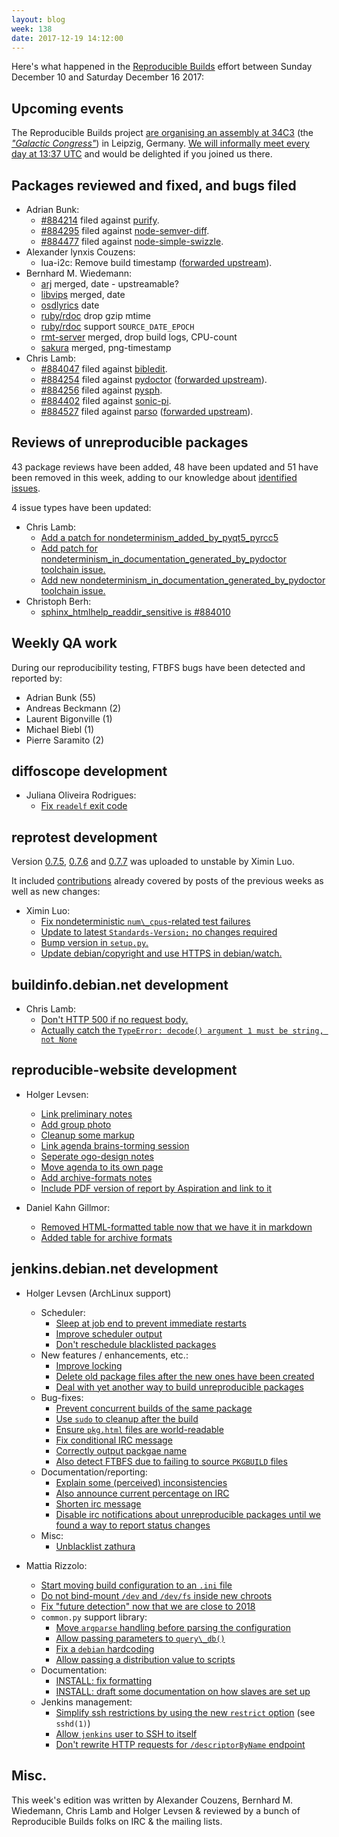 ```yaml
---
layout: blog
week: 138
date: 2017-12-19 14:12:00
---
```


Here's what happened in the [Reproducible Builds](https://reproducible-builds.org) effort between Sunday December 10 and Saturday December 16 2017:

Upcoming events
---------------

The Reproducible Builds project [are organising an assembly at 34C3](https://events.ccc.de/congress/2017/wiki/index.php/Assembly:Reproducible-Builds) (the <em>["Galactic Congress"](https://events.ccc.de/2017/11/26/a-galactic-congress-welcomes-all-lifeforms/)</em>) in Leipzig, Germany. [We will informally meet every day at 13:37 UTC](https://lists.reproducible-builds.org/pipermail/rb-general/2017-November/000735.html) and would be delighted if you joined us there.


Packages reviewed and fixed, and bugs filed
-------------------------------------------

* Adrian Bunk:
    * <a href="https://bugs.debian.org/884214">#884214</a> filed against <a href="https://tracker.debian.org/pkg/purify">purify</a>.
    * <a href="https://bugs.debian.org/884295">#884295</a> filed against <a href="https://tracker.debian.org/pkg/node-semver-diff">node-semver-diff</a>.
    * <a href="https://bugs.debian.org/884477">#884477</a> filed against <a href="https://tracker.debian.org/pkg/node-simple-swizzle">node-simple-swizzle</a>.
* Alexander lynxis Couzens:
    * lua-i2c: Remove build timestamp ([forwarded upstream](https://github.com/mrpace2/lua-i2c/pull/1)).
* Bernhard M. Wiedemann:
  * [arj](https://build.opensuse.org/request/show/557560) merged, date - upstreamable?
  * [libvips](https://github.com/jcupitt/libvips/pull/832) merged, date
  * [osdlyrics](https://github.com/osdlyrics/osdlyrics/pull/34) date
  * [ruby/rdoc](https://github.com/ruby/rdoc/pull/569) drop gzip mtime
  * [ruby/rdoc](https://github.com/ruby/rdoc/pull/570) support `SOURCE_DATE_EPOCH`
  * [rmt-server](https://build.opensuse.org/request/show/557611) merged, drop build logs, CPU-count
  * [sakura](https://build.opensuse.org/request/show/557607) merged, png-timestamp
* Chris Lamb:
    * <a href="https://bugs.debian.org/884047">#884047</a> filed against <a href="https://tracker.debian.org/pkg/bibledit">bibledit</a>.
    * <a href="https://bugs.debian.org/884254">#884254</a> filed against <a href="https://tracker.debian.org/pkg/pydoctor">pydoctor</a> ([forwarded upstream](https://github.com/twisted/pydoctor/pull/146)).
    * <a href="https://bugs.debian.org/884256">#884256</a> filed against <a href="https://tracker.debian.org/pkg/pysph">pysph</a>.
    * <a href="https://bugs.debian.org/884402">#884402</a> filed against <a href="https://tracker.debian.org/pkg/sonic-pi">sonic-pi</a>.
    * <a href="https://bugs.debian.org/884527">#884527</a> filed against <a href="https://tracker.debian.org/pkg/parso">parso</a> ([forwarded upstream](https://github.com/davidhalter/parso/pull/25)).


Reviews of unreproducible packages
----------------------------------

43 package reviews have been added, 48 have been updated and 51 have been removed in this week,
adding to our knowledge about [identified issues](https://tests.reproducible-builds.org/debian/index_issues.html).

4 issue types have been updated:

* Chris Lamb:
    * [Add a patch for nondeterminism\_added\_by\_pyqt5\_pyrcc5](https://anonscm.debian.org/git/reproducible/notes.git/commit/?id=fda94dd4)
    * [Add patch for nondeterminism\_in\_documentation\_generated\_by\_pydoctor toolchain issue.](https://anonscm.debian.org/git/reproducible/notes.git/commit/?id=259acf35)
    * [Add new nondeterminism\_in\_documentation\_generated\_by\_pydoctor toolchain issue.](https://anonscm.debian.org/git/reproducible/notes.git/commit/?id=d8b96933)
* Christoph Berh:
    * [sphinx\_htmlhelp\_readdir\_sensitive is #884010](https://anonscm.debian.org/git/reproducible/notes.git/commit/?id=3664f5ad)

Weekly QA work
--------------

During our reproducibility testing, FTBFS bugs have been detected and reported by:

 - Adrian Bunk (55)
 - Andreas Beckmann (2)
 - Laurent Bigonville (1)
 - Michael Biebl (1)
 - Pierre Saramito (2)


diffoscope development
----------------------

- Juliana Oliveira Rodrigues:
    - [Fix `readelf` exit code](https://anonscm.debian.org/git/reproducible/diffoscope.git/commit/?id=9e2013f)



reprotest development
---------------------

Version [0.7.5](https://tracker.debian.org/news/893681), [0.7.6](https://tracker.debian.org/news/894425) and [0.7.7](https://tracker.debian.org/news/894429) was uploaded to unstable by Ximin Luo.

It included [contributions](https://anonscm.debian.org/git/reproducible/reprotest.git/log/?h=debian/0.7.5) already covered by posts of the previous weeks as well as new changes:

- Ximin Luo:
    - [Fix nondeterministic `num\_cpus`-related test failures](https://anonscm.debian.org/git/reproducible/reprotest.git/commit/?id=5ec344e)
    - [Update to latest `Standards-Version;` no changes required](https://anonscm.debian.org/git/reproducible/reprotest.git/commit/?id=e6c91e4)
    - [Bump version in `setup.py`.](https://anonscm.debian.org/git/reproducible/reprotest.git/commit/?id=3bc2e51)
    - [Update debian/copyright and use HTTPS in debian/watch.](https://anonscm.debian.org/git/reproducible/reprotest.git/commit/?id=4a6154d)


buildinfo.debian.net development
--------------------------------

- Chris Lamb:
    - [Don't HTTP 500 if no request body.](https://anonscm.debian.org/git/reproducible/buildinfo.debian.net.git/commit/?id=6da7bf2)
    - [Actually catch the `TypeError: decode() argument 1 must be string, not None`](https://anonscm.debian.org/git/reproducible/buildinfo.debian.net.git/commit/?id=a4f4613)



reproducible-website development
--------------------------------

- Holger Levsen:
    - [Link preliminary notes](https://anonscm.debian.org/git/reproducible/reproducible-website.git/commit/?id=3c92ee5)
    - [Add group photo](https://anonscm.debian.org/git/reproducible/reproducible-website.git/commit/?id=d0a4fa2)
    - [Cleanup some markup](https://anonscm.debian.org/git/reproducible/reproducible-website.git/commit/?id=38e7bdc)
    - [Link agenda brains-torming session](https://anonscm.debian.org/git/reproducible/reproducible-website.git/commit/?id=a303994)
    - [Seperate ogo-design notes](https://anonscm.debian.org/git/reproducible/reproducible-website.git/commit/?id=c2afe16)
    - [Move agenda to its own page](https://anonscm.debian.org/git/reproducible/reproducible-website.git/commit/?id=489a42c)
    - [Add archive-formats notes](https://anonscm.debian.org/git/reproducible/reproducible-website.git/commit/?id=b7513c2)
    - [Include PDF version of report by Aspiration and link to it](https://anonscm.debian.org/git/reproducible/reproducible-website.git/commit/?id=14689b9)

- Daniel Kahn Gillmor:
    - [Removed HTML-formatted table now that we have it in markdown](https://anonscm.debian.org/git/reproducible/reproducible-website.git/commit/?id=5585c18)
    - [Added table for archive formats](https://anonscm.debian.org/git/reproducible/reproducible-website.git/commit/?id=bd4d2aa)


jenkins.debian.net development
------------------------------

- Holger Levsen (ArchLinux support)
    - Scheduler:
        - [Sleep at job end to prevent immediate restarts](https://anonscm.debian.org/git/qa/jenkins.debian.net/commit/?id=8ba4ecf7)
        - [Improve scheduler output](https://anonscm.debian.org/git/qa/jenkins.debian.net/commit/?id=e0a48b35)
        - [Don't reschedule blacklisted packages](https://anonscm.debian.org/git/qa/jenkins.debian.net/commit/?id=b5bb6fbc)
    - New features / enhancements, etc.:
        - [Improve locking](https://anonscm.debian.org/git/qa/jenkins.debian.net/commit/?id=80091e40)
        - [Delete old package files after the new ones have been created](https://anonscm.debian.org/git/qa/jenkins.debian.net/commit/?id=7dc06c90)
        - [Deal with yet another way to build unreproducible packages](https://anonscm.debian.org/git/qa/jenkins.debian.net/commit/?id=f0fc959e)
    - Bug-fixes:
        - [Prevent concurrent builds of the same package](https://anonscm.debian.org/git/qa/jenkins.debian.net/commit/?id=60d6d27e)
        - [Use `sudo` to cleanup after the build](https://anonscm.debian.org/git/qa/jenkins.debian.net/commit/?id=555e5b70)
        - [Ensure `pkg.html` files are world-readable](https://anonscm.debian.org/git/qa/jenkins.debian.net/commit/?id=1134da0c)
        - [Fix conditional IRC message](https://anonscm.debian.org/git/qa/jenkins.debian.net/commit/?id=938c0025)
        - [Correctly output packgae name](https://anonscm.debian.org/git/qa/jenkins.debian.net/commit/?id=30aa899e)
        - [Also detect FTBFS due to failing to source `PKGBUILD` files](https://anonscm.debian.org/git/qa/jenkins.debian.net/commit/?id=e4491a4d)
    - Documentation/reporting:
        - [Explain some (perceived) inconsistencies](https://anonscm.debian.org/git/qa/jenkins.debian.net/commit/?id=b03e6ca4)
        - [Also announce current percentage on IRC](https://anonscm.debian.org/git/qa/jenkins.debian.net/commit/?id=d9fa859b)
        - [Shorten irc message](https://anonscm.debian.org/git/qa/jenkins.debian.net/commit/?id=e4ebd9a2)
        - [Disable irc notifications about unreproducible packages until we found a way to report status changes](https://anonscm.debian.org/git/qa/jenkins.debian.net/commit/?id=6f6985e2)
    - Misc:
        - [Unblacklist zathura](https://anonscm.debian.org/git/qa/jenkins.debian.net/commit/?id=520ea710)

- Mattia Rizzolo:
    - [Start moving build configuration to an `.ini` file](https://anonscm.debian.org/git/qa/jenkins.debian.net/commit/?id=6132c7a6)
    - [Do not bind-mount `/dev` and `/dev/fs` inside new chroots](https://anonscm.debian.org/git/qa/jenkins.debian.net/commit/?id=f5874f07)
    - [Fix "future detection" now that we are close to 2018](https://anonscm.debian.org/git/qa/jenkins.debian.net/commit/?id=123b089a)
    - `common.py` support library:
        - [Move `argparse` handling before parsing the configuration](https://anonscm.debian.org/git/qa/jenkins.debian.net/commit/?id=fd97a23c)
        - [Allow passing parameters to `query\_db()`](https://anonscm.debian.org/git/qa/jenkins.debian.net/commit/?id=e0e1ac74)
        - [Fix a `debian` hardcoding](https://anonscm.debian.org/git/qa/jenkins.debian.net/commit/?id=027f3e23)
        - [Allow passing a distribution value to scripts](https://anonscm.debian.org/git/qa/jenkins.debian.net/commit/?id=0afdbbda)
    - Documentation:
        - [INSTALL: fix formatting](https://anonscm.debian.org/git/qa/jenkins.debian.net/commit/?id=5deee654)
        - [INSTALL: draft some documentation on how slaves are set up](https://anonscm.debian.org/git/qa/jenkins.debian.net/commit/?id=580b8e4e)
    - Jenkins management:
        - [Simplify ssh restrictions by using the new ``restrict`` option](https://anonscm.debian.org/git/qa/jenkins.debian.net/commit/?id=065b840d) (see `sshd(1)`)
        - [Allow `jenkins` user to SSH to itself](https://anonscm.debian.org/git/qa/jenkins.debian.net/commit/?id=5f3b2100)
        - [Don't rewrite HTTP requests for `/descriptorByName` endpoint](https://anonscm.debian.org/git/qa/jenkins.debian.net/commit/?id=0c3b9079)

Misc.
-----

This week's edition was written by Alexander Couzens, Bernhard M. Wiedemann, Chris Lamb and Holger Levsen & reviewed by a bunch of Reproducible Builds folks on IRC & the mailing lists.
